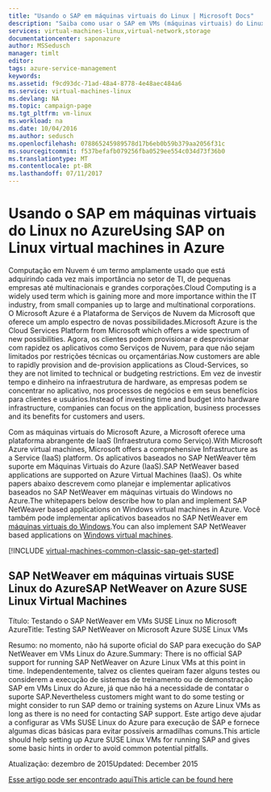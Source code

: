 ```yaml
---
title: "Usando o SAP em máquinas virtuais do Linux | Microsoft Docs"
description: "Saiba como usar o SAP em VMs (máquinas virtuais) do Linux no Microsoft Azure"
services: virtual-machines-linux,virtual-network,storage
documentationcenter: saponazure
author: MSSedusch
manager: timlt
editor: 
tags: azure-service-management
keywords: 
ms.assetid: f9cd93dc-71ad-48a4-8778-4e48aec484a6
ms.service: virtual-machines-linux
ms.devlang: NA
ms.topic: campaign-page
ms.tgt_pltfrm: vm-linux
ms.workload: na
ms.date: 10/04/2016
ms.author: sedusch
ms.openlocfilehash: 078865245989578d17b6eb0b59b379aa2056f31c
ms.sourcegitcommit: f537befafb079256fba0529ee554c034d73f36b0
ms.translationtype: MT
ms.contentlocale: pt-BR
ms.lasthandoff: 07/11/2017
---
```

# <a name="using-sap-on-linux-virtual-machines-in-azure"></a><span data-ttu-id="48689-103">Usando o SAP em máquinas virtuais do Linux no Azure</span><span class="sxs-lookup"><span data-stu-id="48689-103">Using SAP on Linux virtual machines in Azure</span></span>
<span data-ttu-id="48689-104">Computação em Nuvem é um termo amplamente usado que está adquirindo cada vez mais importância no setor de TI, de pequenas empresas até multinacionais e grandes corporações.</span><span class="sxs-lookup"><span data-stu-id="48689-104">Cloud Computing is a widely used term which is gaining more and more importance within the IT industry, from small companies up to large and multinational corporations.</span></span> <span data-ttu-id="48689-105">O Microsoft Azure é a Plataforma de Serviços de Nuvem da Microsoft que oferece um amplo espectro de novas possibilidades.</span><span class="sxs-lookup"><span data-stu-id="48689-105">Microsoft Azure is the Cloud Services Platform from Microsoft which offers a wide spectrum of new possibilities.</span></span> <span data-ttu-id="48689-106">Agora, os clientes podem provisionar e desprovisionar com rapidez os aplicativos como Serviços de Nuvem, para que não sejam limitados por restrições técnicas ou orçamentárias.</span><span class="sxs-lookup"><span data-stu-id="48689-106">Now customers are able to rapidly provision and de-provision applications as Cloud-Services, so they are not limited to technical or budgeting restrictions.</span></span> <span data-ttu-id="48689-107">Em vez de investir tempo e dinheiro na infraestrutura de hardware, as empresas podem se concentrar no aplicativo, nos processos de negócios e em seus benefícios para clientes e usuários.</span><span class="sxs-lookup"><span data-stu-id="48689-107">Instead of investing time and budget into hardware infrastructure, companies can focus on the application, business processes and its benefits for customers and users.</span></span>

<span data-ttu-id="48689-108">Com as máquinas virtuais do Microsoft Azure, a Microsoft oferece uma plataforma abrangente de IaaS (Infraestrutura como Serviço).</span><span class="sxs-lookup"><span data-stu-id="48689-108">With Microsoft Azure virtual machines, Microsoft offers a comprehensive Infrastructure as a Service (IaaS) platform.</span></span> <span data-ttu-id="48689-109">Os aplicativos baseados no SAP NetWeaver têm suporte em Máquinas Virtuais do Azure (IaaS).</span><span class="sxs-lookup"><span data-stu-id="48689-109">SAP NetWeaver based applications are supported on Azure Virtual Machines (IaaS).</span></span> <span data-ttu-id="48689-110">Os white papers abaixo descrevem como planejar e implementar aplicativos baseados no SAP NetWeaver em máquinas virtuais do Windows no Azure.</span><span class="sxs-lookup"><span data-stu-id="48689-110">The whitepapers below describe how to plan and implement SAP NetWeaver based applications on Windows virtual machines in Azure.</span></span> <span data-ttu-id="48689-111">Você também pode implementar aplicativos baseados no SAP NetWeaver em [máquinas virtuais do Windows](../../windows/classic/sap-get-started.md?toc=%2fazure%2fvirtual-machines%2fwindows%2fclassic%2ftoc.json).</span><span class="sxs-lookup"><span data-stu-id="48689-111">You can also implement SAP NetWeaver based applications on [Windows virtual machines](../../windows/classic/sap-get-started.md?toc=%2fazure%2fvirtual-machines%2fwindows%2fclassic%2ftoc.json).</span></span>

[!INCLUDE [virtual-machines-common-classic-sap-get-started](../../../../includes/virtual-machines-common-classic-sap-get-started.md)]

## <a name="sap-netweaver-on-azure-suse-linux-virtual-machines"></a><span data-ttu-id="48689-112">SAP NetWeaver em máquinas virtuais SUSE Linux do Azure</span><span class="sxs-lookup"><span data-stu-id="48689-112">SAP NetWeaver on Azure SUSE Linux Virtual Machines</span></span>
<span data-ttu-id="48689-113">Título: Testando o SAP NetWeaver em VMs SUSE Linux no Microsoft Azure</span><span class="sxs-lookup"><span data-stu-id="48689-113">Title: Testing SAP NetWeaver on Microsoft Azure SUSE Linux VMs</span></span>

<span data-ttu-id="48689-114">Resumo: no momento, não há suporte oficial do SAP para execução do SAP NetWeaver em VMs Linux do Azure.</span><span class="sxs-lookup"><span data-stu-id="48689-114">Summary: There is no official SAP support for running SAP NetWeaver on Azure Linux VMs at this point in time.</span></span> <span data-ttu-id="48689-115">Independentemente, talvez os clientes queiram fazer alguns testes ou considerem a execução de sistemas de treinamento ou de demonstração SAP em VMs Linux do Azure, já que não há a necessidade de contatar o suporte SAP.</span><span class="sxs-lookup"><span data-stu-id="48689-115">Nevertheless customers might want to do some testing or might consider to run SAP demo or training systems on Azure Linux VMs as long as there is no need for contacting SAP support.</span></span> <span data-ttu-id="48689-116">Este artigo deve ajudar a configurar as VMs SUSE Linux do Azure para execução de SAP e fornece algumas dicas básicas para evitar possíveis armadilhas comuns.</span><span class="sxs-lookup"><span data-stu-id="48689-116">This article should help setting up Azure SUSE Linux VMs for running SAP and gives some basic hints in order to avoid common potential pitfalls.</span></span>

<span data-ttu-id="48689-117">Atualização: dezembro de 2015</span><span class="sxs-lookup"><span data-stu-id="48689-117">Updated: December 2015</span></span>

[<span data-ttu-id="48689-118">Esse artigo pode ser encontrado aqui</span><span class="sxs-lookup"><span data-stu-id="48689-118">This article can be found here</span></span>](../../virtual-machines-linux-sap-on-suse-quickstart.md?toc=%2fazure%2fvirtual-machines%2flinux%2ftoc.json)

